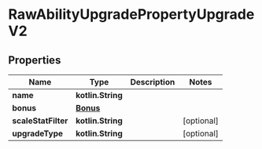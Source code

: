 
# RawAbilityUpgradePropertyUpgradeV2

## Properties
Name | Type | Description | Notes
------------ | ------------- | ------------- | -------------
**name** | **kotlin.String** |  | 
**bonus** | [**Bonus**](Bonus.md) |  | 
**scaleStatFilter** | **kotlin.String** |  |  [optional]
**upgradeType** | **kotlin.String** |  |  [optional]



